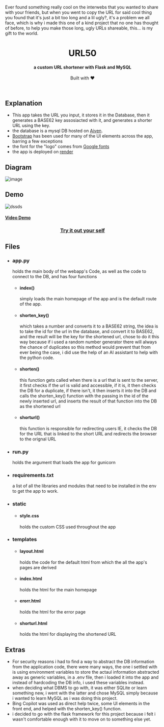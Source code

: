 <p>Ever found something really cool on the interwebs that you wanted to share with your friends, but when you went to copy the URL for said cool thing you found that it's just a bit too long and a lil ugly?, it's a problem
we all face, which is why i made this one of a kind project that no one has thought of before, to help you make those long, ugly URLs shareable, this... is my gift to the world.</p>
<h1 align="center">
 URL50
</h1>
<h4 align="center">a custom URL shortener with Flask and MySQL</h4>
<p align="center">
 Built with ❤︎ 
</p>
</br>

## Explanation
- This app takes the URL you input, it stores it in the Database, then it generates a BASE62 key assosiacted with it, and generates a shorter URL using the key.
- the database is a mysql DB hosted on [Aiven](https://aiven.io/).
- [Bootstrap](https://getbootstrap.com/) has been used for many of the UI elements across the app, barring a few exceptions 
- the font for the "logo" comes from [Google fonts](https://fonts.google.com/)
- the app is deployed on [render](https://render.com/)
  
## Diagram
![image](https://github.com/SufficientDaikon/URL-shortner/assets/65625347/5a4d9295-ee4c-4261-9697-779841353046)


## Demo
![dssds](https://github.com/SufficientDaikon/URL-shortner/assets/65625347/af8b814f-8f66-4827-96bb-dc55d49b1c50)

#### [Video Demo](https://youtu.be/9RRjS5GIDn8)


<h3 align="center"> <a href="https://url-50.onrender.com/">Try it out your self</a> </h3>

## Files
- ### app.py
  holds the main body of the webapp's Code, as well as the code to connect to the DB, and has four functions
  - #### index()
	simply loads the main homepage of the app and is the default route of the app.
  - #### shorten_key()
	which takes a number and converts it to a BASE62 string, the idea is to take the id for the url in the database, and convert it to BASE62, and the result will be the key for the shortened url, chose to do it this way because 	if i used a random number generator there will always the chance of duplicates so this method would prevent that from ever being the case, i did use the help of an AI assistant to help with the python code.
  - #### shorten()
	this function gets called when there is a url that is sent to the server, it first checks if the url is valid and accessible, if it is, it then checks the DB for a duplicate, if there isn't, it then inserts it into the DB and calls the shorten_key() function with the passing in the id of the newly inserted url, and inserts the result of that function into the DB as the shortened url
  - #### shorturl()
	this function is responsible for redirecting users IE, it checks the DB for the URL that is linked to the short URL and redirects the browser to the orignal URL
- ### run.py
  holds the argument that loads the app for gunicorn
- ### requirements.txt
  a list of all the libraries and modules that need to be installed in the env to get the app to work.
- ### static
  - #### style.css
	holds the custom CSS used throughout the app
- ### templates
  - #### layout.html
	holds the code for the default html from which the all the app's pages are derived
  - #### index.html
	holds the html for the main homepage
  - #### erorr.html
	holds the html for the error page
  - #### shorturl.html
	holds the html for displaying the shortened URL

## Extras
  - For security reasons i had to find a way to abstract the DB information from the application code, there were many ways, the one i settled with is using environment variables to store the actaul information abstracted away as  generic variables, in a .env file, then i loaded it into the app and instead of hardcoding the DB info, i used these variables instead.
   - when deciding what DBMS to go with, it was either SQLite or learn something new, i went with the latter and chose MySQL simply because i wanted to learn MySQL as i was doing this project.
   - Bing Copilot was used as direct help twice, some UI elements in the front end, and helped with the shorten_key() function.
   - i decided to go with the flask framework for this project because i felt i wasn't comfortable enough with it to move on to something else yet.
     
   
